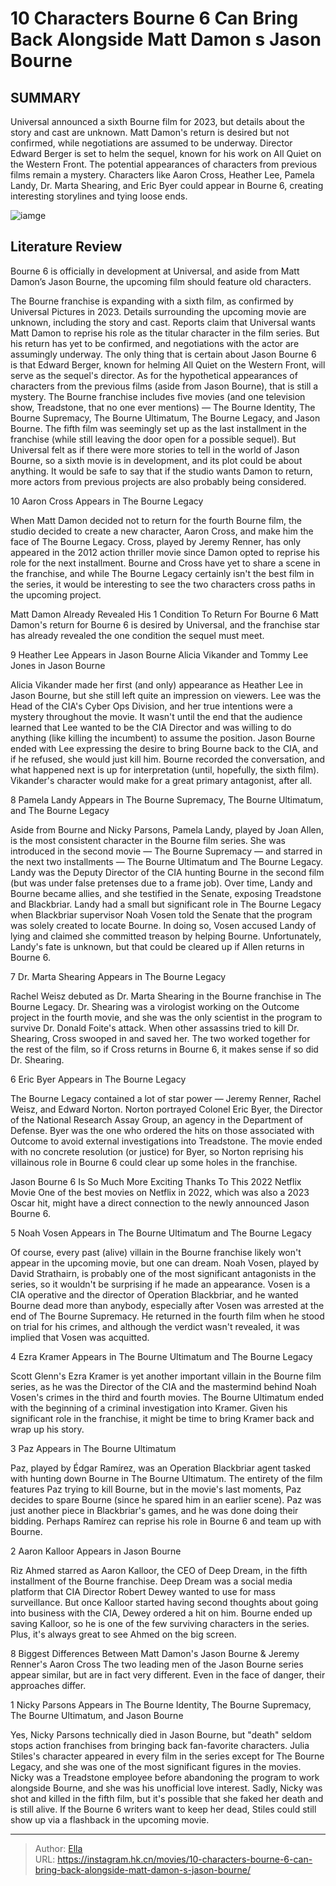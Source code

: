 # 10 Characters Bourne 6 Can Bring Back Alongside Matt Damon s Jason Bourne


## SUMMARY 


 Universal announced a sixth Bourne film for 2023, but details about the story and cast are unknown. Matt Damon&#39;s return is desired but not confirmed, while negotiations are assumed to be underway. 
 Director Edward Berger is set to helm the sequel, known for his work on All Quiet on the Western Front. The potential appearances of characters from previous films remain a mystery. 
 Characters like Aaron Cross, Heather Lee, Pamela Landy, Dr. Marta Shearing, and Eric Byer could appear in Bourne 6, creating interesting storylines and tying loose ends. 

![iamge](https://static1.srcdn.com/wordpress/wp-content/uploads/2024/01/matt-damon-as-jason-bourne-with-police-lights.jpg)

## Literature Review

Bourne 6 is officially in development at Universal, and aside from Matt Damon’s Jason Bourne, the upcoming film should feature old characters.




The Bourne franchise is expanding with a sixth film, as confirmed by Universal Pictures in 2023. Details surrounding the upcoming movie are unknown, including the story and cast. Reports claim that Universal wants Matt Damon to reprise his role as the titular character in the film series. But his return has yet to be confirmed, and negotiations with the actor are assumingly underway. The only thing that is certain about Jason Bourne 6 is that Edward Berger, known for helming All Quiet on the Western Front, will serve as the sequel&#39;s director. As for the hypothetical appearances of characters from the previous films (aside from Jason Bourne), that is still a mystery.
The Bourne franchise includes five movies (and one television show, Treadstone, that no one ever mentions) — The Bourne Identity, The Bourne Supremacy, The Bourne Ultimatum, The Bourne Legacy, and Jason Bourne. The fifth film was seemingly set up as the last installment in the franchise (while still leaving the door open for a possible sequel). But Universal felt as if there were more stories to tell in the world of Jason Bourne, so a sixth movie is in development, and its plot could be about anything. It would be safe to say that if the studio wants Damon to return, more actors from previous projects are also probably being considered.









 








 10  Aaron Cross 
Appears in The Bourne Legacy


 







When Matt Damon decided not to return for the fourth Bourne film, the studio decided to create a new character, Aaron Cross, and make him the face of The Bourne Legacy. Cross, played by Jeremy Renner, has only appeared in the 2012 action thriller movie since Damon opted to reprise his role for the next installment. Bourne and Cross have yet to share a scene in the franchise, and while The Bourne Legacy certainly isn&#39;t the best film in the series, it would be interesting to see the two characters cross paths in the upcoming project.
            
 
 Matt Damon Already Revealed His 1 Condition To Return For Bourne 6 
Matt Damon&#39;s return for Bourne 6 is desired by Universal, and the franchise star has already revealed the one condition the sequel must meet.








 9  Heather Lee 
Appears in Jason Bourne
       Alicia Vikander and Tommy Lee Jones in Jason Bourne  

Alicia Vikander made her first (and only) appearance as Heather Lee in Jason Bourne, but she still left quite an impression on viewers. Lee was the Head of the CIA&#39;s Cyber Ops Division, and her true intentions were a mystery throughout the movie. It wasn&#39;t until the end that the audience learned that Lee wanted to be the CIA Director and was willing to do anything (like killing the incumbent) to assume the position.
Jason Bourne ended with Lee expressing the desire to bring Bourne back to the CIA, and if he refused, she would just kill him. Bourne recorded the conversation, and what happened next is up for interpretation (until, hopefully, the sixth film). Vikander&#39;s character would make for a great primary antagonist, after all.





 8  Pamela Landy 
Appears in The Bourne Supremacy, The Bourne Ultimatum, and The Bourne Legacy
        

Aside from Bourne and Nicky Parsons, Pamela Landy, played by Joan Allen, is the most consistent character in the Bourne film series. She was introduced in the second movie — The Bourne Supremacy — and starred in the next two installments — The Bourne Ultimatum and The Bourne Legacy. Landy was the Deputy Director of the CIA hunting Bourne in the second film (but was under false pretenses due to a frame job). Over time, Landy and Bourne became allies, and she testified in the Senate, exposing Treadstone and Blackbriar.
Landy had a small but significant role in The Bourne Legacy when Blackbriar supervisor Noah Vosen told the Senate that the program was solely created to locate Bourne. In doing so, Vosen accused Landy of lying and claimed she committed treason by helping Bourne. Unfortunately, Landy&#39;s fate is unknown, but that could be cleared up if Allen returns in Bourne 6.
























 7  Dr. Marta Shearing 
Appears in The Bourne Legacy
        

Rachel Weisz debuted as Dr. Marta Shearing in the Bourne franchise in The Bourne Legacy. Dr. Shearing was a virologist working on the Outcome project in the fourth movie, and she was the only scientist in the program to survive Dr. Donald Foite&#39;s attack. When other assassins tried to kill Dr. Shearing, Cross swooped in and saved her. The two worked together for the rest of the film, so if Cross returns in Bourne 6, it makes sense if so did Dr. Shearing.





 6  Eric Byer 
Appears in The Bourne Legacy
        

The Bourne Legacy contained a lot of star power — Jeremy Renner, Rachel Weisz, and Edward Norton. Norton portrayed Colonel Eric Byer, the Director of the National Research Assay Group, an agency in the Department of Defense. Byer was the one who ordered the hits on those associated with Outcome to avoid external investigations into Treadstone. The movie ended with no concrete resolution (or justice) for Byer, so Norton reprising his villainous role in Bourne 6 could clear up some holes in the franchise.
            
 
 Jason Bourne 6 Is So Much More Exciting Thanks To This 2022 Netflix Movie 
One of the best movies on Netflix in 2022, which was also a 2023 Oscar hit, might have a direct connection to the newly announced Jason Bourne 6.








 5  Noah Vosen 
Appears in The Bourne Ultimatum and The Bourne Legacy
        

Of course, every past (alive) villain in the Bourne franchise likely won&#39;t appear in the upcoming movie, but one can dream. Noah Vosen, played by David Strathairn, is probably one of the most significant antagonists in the series, so it wouldn&#39;t be surprising if he made an appearance. Vosen is a CIA operative and the director of Operation Blackbriar, and he wanted Bourne dead more than anybody, especially after Vosen was arrested at the end of The Bourne Supremacy. He returned in the fourth film when he stood on trial for his crimes, and although the verdict wasn&#39;t revealed, it was implied that Vosen was acquitted.





 4  Ezra Kramer 
Appears in The Bourne Ultimatum and The Bourne Legacy
        

Scott Glenn&#39;s Ezra Kramer is yet another important villain in the Bourne film series, as he was the Director of the CIA and the mastermind behind Noah Vosen&#39;s crimes in the third and fourth movies. The Bourne Ultimatum ended with the beginning of a criminal investigation into Kramer. Given his significant role in the franchise, it might be time to bring Kramer back and wrap up his story.





 3  Paz 
Appears in The Bourne Ultimatum
        

Paz, played by Édgar Ramírez, was an Operation Blackbriar agent tasked with hunting down Bourne in The Bourne Ultimatum. The entirety of the film features Paz trying to kill Bourne, but in the movie&#39;s last moments, Paz decides to spare Bourne (since he spared him in an earlier scene). Paz was just another piece in Blackbriar&#39;s games, and he was done doing their bidding. Perhaps Ramírez can reprise his role in Bourne 6 and team up with Bourne.





 2  Aaron Kalloor 
Appears in Jason Bourne
        

Riz Ahmed starred as Aaron Kalloor, the CEO of Deep Dream, in the fifth installment of the Bourne franchise. Deep Dream was a social media platform that CIA Director Robert Dewey wanted to use for mass surveillance. But once Kalloor started having second thoughts about going into business with the CIA, Dewey ordered a hit on him. Bourne ended up saving Kalloor, so he is one of the few surviving characters in the series. Plus, it&#39;s always great to see Ahmed on the big screen.
            
 
 8 Biggest Differences Between Matt Damon&#39;s Jason Bourne &amp; Jeremy Renner&#39;s Aaron Cross 
The two leading men of the Jason Bourne series appear similar, but are in fact very different. Even in the face of danger, their approaches differ.








 1  Nicky Parsons 
Appears in The Bourne Identity, The Bourne Supremacy, The Bourne Ultimatum, and Jason Bourne


 







Yes, Nicky Parsons technically died in Jason Bourne, but &#34;death&#34; seldom stops action franchises from bringing back fan-favorite characters. Julia Stiles&#39;s character appeared in every film in the series except for The Bourne Legacy, and she was one of the most significant figures in the movies. Nicky was a Treadstone employee before abandoning the program to work alongside Bourne, and she was his unofficial love interest. Sadly, Nicky was shot and killed in the fifth film, but it&#39;s possible that she faked her death and is still alive. If the Bourne 6 writers want to keep her dead, Stiles could still show up via a flashback in the upcoming movie. 

---

> Author: [Ella](https://instagram.hk.cn/)  
> URL: https://instagram.hk.cn/movies/10-characters-bourne-6-can-bring-back-alongside-matt-damon-s-jason-bourne/  

